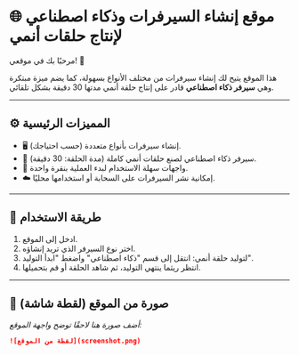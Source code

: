 # 🌐 موقع إنشاء السيرفرات وذكاء اصطناعي لإنتاج حلقات أنمي

مرحبًا بك في موقعي! 🎉

هذا الموقع يتيح لك إنشاء سيرفرات من مختلف الأنواع بسهولة، كما يضم ميزة مبتكرة وهي **سيرفر ذكاء اصطناعي** قادر على إنتاج حلقة أنمي مدتها 30 دقيقة بشكل تلقائي.

---

## ⚙️ المميزات الرئيسية

- 🖥️ إنشاء سيرفرات بأنواع متعددة (حسب احتياجك).
- 🤖 سيرفر ذكاء اصطناعي لصنع حلقات أنمي كاملة (مدة الحلقة: 30 دقيقة).
- 🧠 واجهات سهلة الاستخدام لبدء العملية بنقرة واحدة.
- ☁️ إمكانية نشر السيرفرات على السحابة أو استخدامها محليًا.

---

## 🚀 طريقة الاستخدام

1. ادخل إلى الموقع.
2. اختر نوع السيرفر الذي تريد إنشاؤه.
3. لتوليد حلقة أنمي: انتقل إلى قسم "ذكاء اصطناعي" واضغط "ابدأ التوليد".
4. انتظر ريثما ينتهي التوليد، ثم شاهد الحلقة أو قم بتحميلها.

---

## 📸 صورة من الموقع (لقطة شاشة)

*أضف صورة هنا لاحقًا توضح واجهة الموقع:*

```markdown
![لقطة من الموقع](screenshot.png)
